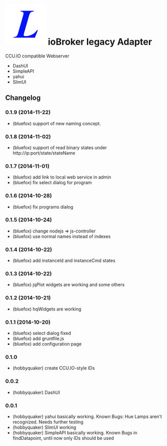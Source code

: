 ![Logo](admin/legacy.png)
ioBroker legacy Adapter
==============

CCU.IO compatible Webserver

* DashUI
* SimpleAPI
* yahui
* SlimUI


## Changelog
### 0.1.9 (2014-11-22)
* (bluefox) support of new naming concept.

### 0.1.8 (2014-11-02)
* (bluefox) support of read binary states under http://ip:port/state/stateName

### 0.1.7 (2014-11-01)
* (bluefox) add link to local web service in admin
* (bluefox) fix select dialog for program

### 0.1.6 (2014-10-28)
* (bluefox) fix programs dialog

### 0.1.5 (2014-10-24)
* (bluefox) change nodejs => js-controller
* (bluefox) use normal names instead of indexes

### 0.1.4 (2014-10-22)
* (bluefox) add instanceId and instanceCmd states

### 0.1.3 (2014-10-22)
* (bluefox) jqPlot widgets are working and some others

### 0.1.2 (2014-10-21)
* (bluefox) hqWidgets are working

### 0.1.1 (2014-10-20)
* (bluefox) select dialog fixed
* (bluefox) add gruntfile.js
* (bluefox) add configuration page

### 0.1.0
* (hobbyquaker) create CCU.IO-style IDs

### 0.0.2
* (hobbyquaker) DashUI

### 0.0.1

* (hobbyquaker) yahui basically working. Known Bugs: Hue Lamps aren't recognized. Needs further testing
* (hobbyquaker) SlimUI working
* (hobbyquaker) SimpleAPI basically working. Known Bugs in findDatapoint, until now only IDs should be used

